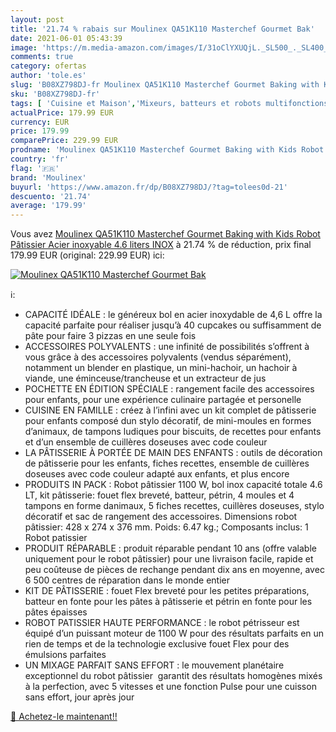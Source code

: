 ```yaml
---
layout: post
title: '21.74 % rabais sur Moulinex QA51K110 Masterchef Gourmet Bak'
date: 2021-06-01 05:43:39
image: 'https://m.media-amazon.com/images/I/31oClYXUQjL._SL500_._SL400_.jpg'
comments: true
category: ofertas
author: 'tole.es'
slug: 'B08XZ798DJ-fr Moulinex QA51K110 Masterchef Gourmet Baking with Kids...'
sku: 'B08XZ798DJ-fr'
tags: [ 'Cuisine et Maison','Mixeurs, batteurs et robots multifonctions','Petit électroménager','Pièces et accessoires pour petit électroménager','Robots multifonctions','Robots ménagers','moulinex', ]
actualPrice: 179.99 EUR
currency: EUR
price: 179.99
comparePrice: 229.99 EUR
prodname: 'Moulinex QA51K110 Masterchef Gourmet Baking with Kids Robot Pâtissier  Acier inoxyable  4.6 liters  INOX'
country: 'fr'
flag: '🇫🇷'
brand: 'Moulinex'
buyurl: 'https://www.amazon.fr/dp/B08XZ798DJ/?tag=tolees0d-21'
descuento: '21.74'
average: '179.99'
---
```


Vous avez [Moulinex QA51K110 Masterchef Gourmet Baking with Kids Robot Pâtissier  Acier inoxyable  4.6 liters  INOX](https://www.amazon.fr/dp/B08XZ798DJ/?tag=tolees0d-21)  à  21.74 % de réduction, prix final  179.99 EUR (original: 229.99 EUR) ici:

[![Moulinex QA51K110 Masterchef Gourmet Bak](https://m.media-amazon.com/images/I/31oClYXUQjL._SL500_._SL400_.jpg)](https://www.amazon.fr/dp/B08XZ798DJ/?tag=tolees0d-21)

ℹ️:

- CAPACITÉ IDÉALE : le généreux bol en acier inoxydable de 4,6 L offre la capacité parfaite pour réaliser jusqu’à 40 cupcakes ou suffisamment de pâte pour faire 3 pizzas en une seule fois
- ACCESSOIRES POLYVALENTS : une infinité de possibilités s’offrent à vous grâce à des accessoires polyvalents (vendus séparément), notamment un blender en plastique, un mini-hachoir, un hachoir à viande, une éminceuse/trancheuse et un extracteur de jus
- POCHETTE EN ÉDITION SPÉCIALE : rangement facile des accessoires pour enfants, pour une expérience culinaire partagée et personelle
- CUISINE EN FAMILLE : créez à l’infini avec un kit complet de pâtisserie pour enfants composé dun stylo décoratif, de mini-moules en formes d’animaux, de tampons ludiques pour biscuits, de recettes pour enfants et d’un ensemble de cuillères doseuses avec code couleur
- LA PÂTISSERIE À PORTÉE DE MAIN DES ENFANTS : outils de décoration de pâtisserie pour les enfants, fiches recettes, ensemble de cuillères doseuses avec code couleur adapté aux enfants, et plus encore
- PRODUITS IN PACK : Robot pâtissier 1100 W, bol inox capacité totale 4.6 LT, kit pâtisserie: fouet flex breveté, batteur, pétrin, 4 moules et 4 tampons en forme danimaux, 5 fiches recettes, cuillères doseuses, stylo décoratif et sac de rangement des accessoires. Dimensions robot pâtissier: 428 x 274 x 376 mm. Poids: 6.47 kg.; Composants inclus: 1 Robot patissier
- PRODUIT RÉPARABLE : produit réparable pendant 10 ans (offre valable uniquement pour le robot pâtissier) pour une livraison facile, rapide et peu coûteuse de pièces de rechange pendant dix ans en moyenne, avec 6 500 centres de réparation dans le monde entier
- KIT DE PÂTISSERIE : fouet Flex breveté pour les petites préparations, batteur en fonte pour les pâtes à pâtisserie et pétrin en fonte pour les pâtes épaisses
- ROBOT PATISSIER HAUTE PERFORMANCE : le robot pétrisseur est équipé d’un puissant moteur de 1100 W pour des résultats parfaits en un rien de temps et de la technologie exclusive fouet Flex pour des émulsions parfaites
- UN MIXAGE PARFAIT SANS EFFORT : le mouvement planétaire exceptionnel du robot pâtissier  garantit des résultats homogènes mixés à la perfection, avec 5 vitesses et une fonction Pulse pour une cuisson sans effort, jour après jour

[🛒 Achetez-le maintenant!!](https://www.amazon.fr/dp/B08XZ798DJ/?tag=tolees0d-21)
